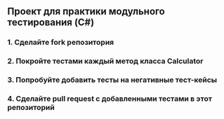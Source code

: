 ## Проект для практики модульного тестирования (C#)
### 1. Сделайте fork репозитория
### 2. Покройте тестами каждый метод класса Calculator
### 3. Попробуйте добавить тесты на негативные тест-кейсы
### 4. Сделайте pull request с добавленными тестами в этот репозиторий
